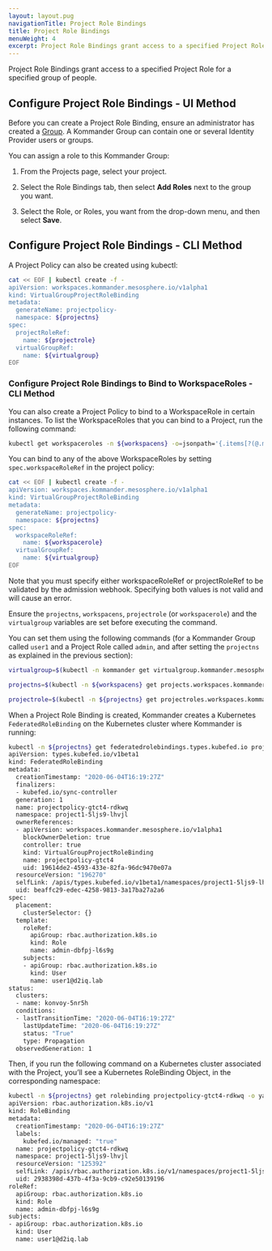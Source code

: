 ```yaml
---
layout: layout.pug
navigationTitle: Project Role Bindings
title: Project Role Bindings
menuWeight: 4
excerpt: Project Role Bindings grant access to a specified Project Role for a specified group of people.
---
```


Project Role Bindings grant access to a specified Project Role for a specified group of people.

## Configure Project Role Bindings - UI Method

Before you can create a Project Role Binding, ensure an administrator has created a [Group][groups]. A Kommander Group can contain one or several Identity Provider users or groups.

You can assign a role to this Kommander Group:

1.  From the Projects page, select your project.

1.  Select the Role Bindings tab, then select **Add Roles** next to the group you want.

1.  Select the Role, or Roles, you want from the drop-down menu, and then select **Save**.

## Configure Project Role Bindings - CLI Method

A Project Policy can also be created using kubectl:

```bash
cat << EOF | kubectl create -f -
apiVersion: workspaces.kommander.mesosphere.io/v1alpha1
kind: VirtualGroupProjectRoleBinding
metadata:
  generateName: projectpolicy-
  namespace: ${projectns}
spec:
  projectRoleRef:
    name: ${projectrole}
  virtualGroupRef:
    name: ${virtualgroup}
EOF
```

### Configure Project Role Bindings to Bind to WorkspaceRoles - CLI Method

You can also create a Project Policy to bind to a WorkspaceRole in certain instances. To list the WorkspaceRoles that you can bind to a Project, run the following command:

```bash
kubectl get workspaceroles -n ${workspacens} -o=jsonpath='{.items[?(@.metadata.annotations.workspace\.kommander\.d2iq\.io\/project-default-workspace-role-for=="${projectns}")].metadata.name}'
```

You can bind to any of the above WorkspaceRoles by setting `spec.workspaceRoleRef` in the project policy:

```bash
cat << EOF | kubectl create -f -
apiVersion: workspaces.kommander.mesosphere.io/v1alpha1
kind: VirtualGroupProjectRoleBinding
metadata:
  generateName: projectpolicy-
  namespace: ${projectns}
spec:
  workspaceRoleRef:
    name: ${workspacerole}
  virtualGroupRef:
    name: ${virtualgroup}
EOF
```

Note that you must specify either workspaceRoleRef or projectRoleRef to be validated by the admission webhook. Specifying both values is not valid and will cause an error.

Ensure the `projectns`, `workspacens`, `projectrole` (or `workspacerole`) and the `virtualgroup` variables are set before executing the command.

You can set them using the following commands (for a Kommander Group called `user1` and a Project Role called `admin`, and after setting the `projectns` as explained in the previous section):

```bash
virtualgroup=$(kubectl -n kommander get virtualgroup.kommander.mesosphere.io -o jsonpath='{.items[?(@.metadata.generateName=="user1-")].metadata.name}')

projectns=$(kubectl -n ${workspacens} get projects.workspaces.kommander.mesosphere.io -o jsonpath='{.items[?(@.metadata.generateName=="project1-")].status.namespaceRef.name}')

projectrole=$(kubectl -n ${projectns} get projectroles.workspaces.kommander.mesosphere.io -o jsonpath='{.items[?(@.metadata.generateName=="admin-")].metadata.name}')
```

When a Project Role Binding is created, Kommander creates a Kubernetes `FederatedRoleBinding` on the Kubernetes cluster where Kommander is running:

```bash
kubectl -n ${projectns} get federatedrolebindings.types.kubefed.io projectpolicy-gtct4-rdkwq -o yaml
apiVersion: types.kubefed.io/v1beta1
kind: FederatedRoleBinding
metadata:
  creationTimestamp: "2020-06-04T16:19:27Z"
  finalizers:
  - kubefed.io/sync-controller
  generation: 1
  name: projectpolicy-gtct4-rdkwq
  namespace: project1-5ljs9-lhvjl
  ownerReferences:
  - apiVersion: workspaces.kommander.mesosphere.io/v1alpha1
    blockOwnerDeletion: true
    controller: true
    kind: VirtualGroupProjectRoleBinding
    name: projectpolicy-gtct4
    uid: 19614de2-4593-433e-82fa-96dc9470e07a
  resourceVersion: "196270"
  selfLink: /apis/types.kubefed.io/v1beta1/namespaces/project1-5ljs9-lhvjl/federatedrolebindings/projectpolicy-gtct4-rdkwq
  uid: beaffc29-edec-4258-9813-3a17ba27a2a6
spec:
  placement:
    clusterSelector: {}
  template:
    roleRef:
      apiGroup: rbac.authorization.k8s.io
      kind: Role
      name: admin-dbfpj-l6s9g
    subjects:
    - apiGroup: rbac.authorization.k8s.io
      kind: User
      name: user1@d2iq.lab
status:
  clusters:
  - name: konvoy-5nr5h
  conditions:
  - lastTransitionTime: "2020-06-04T16:19:27Z"
    lastUpdateTime: "2020-06-04T16:19:27Z"
    status: "True"
    type: Propagation
  observedGeneration: 1
```

Then, if you run the following command on a Kubernetes cluster associated with the Project, you’ll see a Kubernetes RoleBinding Object, in the corresponding namespace:

```bash
kubectl -n ${projectns} get rolebinding projectpolicy-gtct4-rdkwq -o yaml
apiVersion: rbac.authorization.k8s.io/v1
kind: RoleBinding
metadata:
  creationTimestamp: "2020-06-04T16:19:27Z"
  labels:
    kubefed.io/managed: "true"
  name: projectpolicy-gtct4-rdkwq
  namespace: project1-5ljs9-lhvjl
  resourceVersion: "125392"
  selfLink: /apis/rbac.authorization.k8s.io/v1/namespaces/project1-5ljs9-lhvjl/rolebindings/projectpolicy-gtct4-rdkwq
  uid: 2938398d-437b-4f3a-9cb9-c92e50139196
roleRef:
  apiGroup: rbac.authorization.k8s.io
  kind: Role
  name: admin-dbfpj-l6s9g
subjects:
- apiGroup: rbac.authorization.k8s.io
  kind: User
  name: user1@d2iq.lab
```

[groups]: ../../operations/identity-providers#groups
